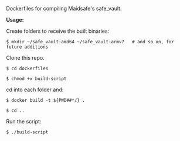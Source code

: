 Dockerfiles for compiling Maidsafe's safe_vault.

<b>Usage:</b>

Create folders to receive the built binaries:
```
$ mkdir ~/safe_vault-amd64 ~/safe_vault-armv7   # and so on, for future additions
```

Clone this repo.
```
$ cd dockerfiles

$ chmod +x build-script
```

cd into each folder and:

```
$ docker build -t ${PWD##*/} .

$ cd ..
```

Run the script:
```
$ ./build-script
```
